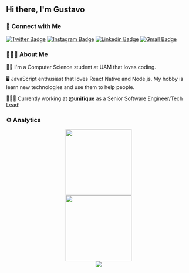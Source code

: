 ## Hi there, I'm Gustavo

### 📱 Connect with Me

[![Twitter Badge](https://img.shields.io/badge/-@gstvdss-69D1F8?style=flat-square&labelColor=69D1F8&logo=twitter&logoColor=white&link=https://twitter.com/gstvdss)](https://twitter.com/gstvdss)
[![Instagram Badge](https://img.shields.io/badge/-gstvds-69D1F8?style=flat-square&logo=Instagram&logoColor=white&link=https://instagram.com/gstvds)](https://instagram.com/gstvds)
[![Linkedin Badge](https://img.shields.io/badge/-Gustavo%20Silva-69D1F8?style=flat-square&logo=Linkedin&logoColor=white&link=https://www.linkedin.com/in/gstvds/)](https://www.linkedin.com/in/gstvds/)
[![Gmail Badge](https://img.shields.io/badge/-gstvds@icloud.com-69D1F8?style=flat-square&logo=Gmail&logoColor=white&link=mailto:gstvds@icloud.com)](mailto:gstvds@icloud.com)

### 🧔🏾‍♂️ About Me

<p>

👷‍♂️️  I'm a Computer Science student at UAM that loves coding.

🖥️  JavaScript enthusiast that loves React Native and Node.js. My hobby is learn new technologies and use them to help people.

👨🏾‍💻  Currently working at <a href="https://unifique.com.br/"><b>@unifique</b></a> as a Senior Software Engineer/Tech Lead!

</p>
  
### ⚙️ Analytics

<p align="center">

  <a href="https://github.com/gstvds">
  <img height="180em" src="https://github-readme-stats-eight-theta.vercel.app/api/top-langs/?username=gstvds&hide_border=true&cache_seconds=1800&layout=compact&langs_count=8&theme=dracula"/> 
  <br/>
  <img height="180em" src="https://github-readme-streak-stats.herokuapp.com/?user=gstvds&theme=dracula&hide_border=true&background=1a1b27"/>
  <br/>
  <img src="https://github-profile-trophy.vercel.app/?username=gstvds&margin-w=10&no-frame=true&row=1&theme=dracula"/>
  </a>

</p>
